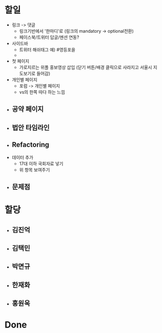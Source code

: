할일
====================
* 링크 -> 댓글
  - 링크기반에서 '한마디'로  (링크의 mandatory -> optional전환)
  - 페이스북/트위터 답글/멘션 연동?
* 사이드바
  - 트위터 해쉬태그 예) #영등포을
  - 
* 첫 페이지
  - 가로지르는 위폴 홍보영상 삽입 (닫기 버튼/배경 클릭으로 사라지고 서울시 지도보기로 들어감)
* 개인별 페이지
  - 포럼 -> 개인별 페이지
  - vs의 한쪽 따다 하는 느낌
* 공약 페이지
  - 
* 법안 타임라인
  -
* Refactoring
  -
* 데이터 추가
  - 17대 이하 국회자료 넣기
  - 위 항목 보여주기
* 문제점
  -


할당
====================
* 김진억
  -
* 김택민
  -
* 박면규
  -
* 한재화
  -
* 홍원욱
  - 

Done
====================
